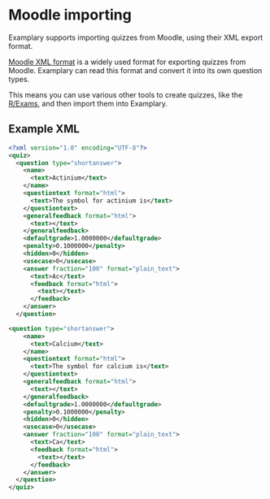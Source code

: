 # Moodle importing

Examplary supports importing quizzes from Moodle, using their XML export format.

[Moodle XML format](https://docs.moodle.org/500/en/Moodle_XML_format) is a widely used format for exporting quizzes from Moodle. Examplary can read this format and convert it into its own question types.

This means you can use various other tools to create quizzes, like the [R/Exams](https://www.r-exams.org), and then import them into Examplary.

## Example XML

```xml
<?xml version="1.0" encoding="UTF-8"?>
<quiz>
  <question type="shortanswer">
    <name>
      <text>Actinium</text>
    </name>
    <questiontext format="html">
      <text>The symbol for actinium is</text>
    </questiontext>
    <generalfeedback format="html">
      <text></text>
    </generalfeedback>
    <defaultgrade>1.0000000</defaultgrade>
    <penalty>0.1000000</penalty>
    <hidden>0</hidden>
    <usecase>0</usecase>
    <answer fraction="100" format="plain_text">
      <text>Ac</text>
      <feedback format="html">
        <text></text>
      </feedback>
    </answer>
  </question>

<question type="shortanswer">
    <name>
      <text>Calcium</text>
    </name>
    <questiontext format="html">
      <text>The symbol for calcium is</text>
    </questiontext>
    <generalfeedback format="html">
      <text></text>
    </generalfeedback>
    <defaultgrade>1.0000000</defaultgrade>
    <penalty>0.1000000</penalty>
    <hidden>0</hidden>
    <usecase>0</usecase>
    <answer fraction="100" format="plain_text">
      <text>Ca</text>
      <feedback format="html">
        <text></text>
      </feedback>
    </answer>
  </question>
</quiz>
```
